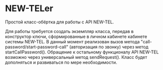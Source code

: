 # NEW-TELer
Простой класс-обёртка для работы с API NEW-TEL.
 
Для работы требуется создать экземпляр класса, передав в конструктор ключи, сформированные в личном кабинете кабинете системы NEW-TEL.
В данный момент реализован вызов метода "call-password/start-password-call" (авторизация по звонку) через метод startCallPassword(). Обращение к остальному функционалу API NEW-TEL возможно через
универсальный метод sendRequest(). 
Класс будет дополняться и развиваться по мере необходимости.
